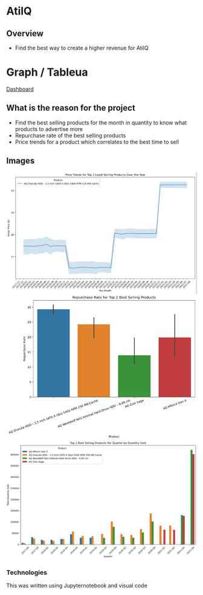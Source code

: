 # AtilQ

## Overview
- Find the best way to create a higher revenue for AtilQ

# Graph / Tableua
[Dashboard](https://public.tableau.com/views/FinalProject_17208106928160/Dashboard1?:language=en-US&:sid=&:redirect=auth&:display_count=n&:origin=viz_share_link)

## What is the reason for the project
- Find the best selling products for the month in quantity to know what products to advertise more
- Repurchase rate of the best selling products
- Price trends for a product which correlates to the best time to sell

## Images
![Image](Datasets/img/Price_Trends_for_Top_Least_Selling_Product.PNG)
![Image](Datasets/img/Repurchase_Rate_or_Top_4_Best_Selling_Products.PNG)
![Image](Datasets/img/Top_2_Best_Selling_Products_Per_Quarter_Per_Quantity.PNG)

### Technologies
This was written using Jupyternotebook and visual code

